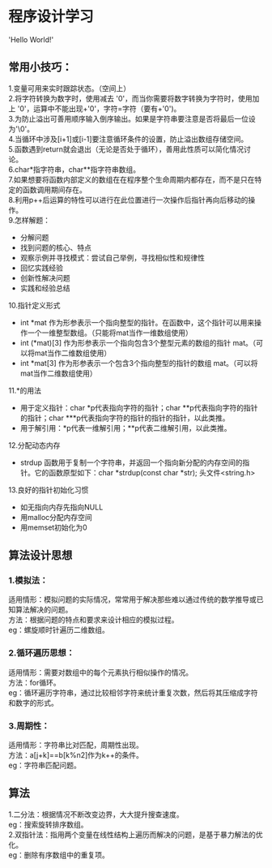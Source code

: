 # 程序设计学习
'Hello World!'

## 常用小技巧：
1.变量可用来实时跟踪状态。（空间上）   
2.将字符转换为数字时，使用减去 '0'，而当你需要将数字转换为字符时，使用加上 '0'，运算中不能出现+'0'，字符=字符（要有+'0')。  
3.为防止溢出可善用顺序输入倒序输出。如果是字符串要注意是否将最后一位设为'\0'。     
4.当循环中涉及[i+1]或[i-1]要注意循环条件的设置，防止溢出数组存储空间。     
5.函数遇到return就会退出（无论是否处于循环），善用此性质可以简化情况讨论。  
6.char*指字符串，char**指字符串数组。  
7.如果想要将函数内部定义的数组在在程序整个生命周期内都存在，而不是只在特定的函数调用期间存在。  
8.利用p++后运算的特性可以进行在此位置进行一次操作后指针再向后移动的操作。  
9.怎样解题：  
* 分解问题
* 找到问题的核心、特点      
* 观察示例并寻找模式：尝试自己举例，寻找相似性和规律性    
* 回忆实践经验      
* 创新性解决问题    
* 实践和经验总结

10.指针定义形式  
* int *mat 作为形参表示一个指向整型的指针。在函数中，这个指针可以用来操作一个一维整型数组。（只能将mat当作一维数组使用）    
* int (*mat)[3] 作为形参表示一个指向包含3个整型元素的数组的指针 mat。（可以将mat当作二维数组使用）  
* int *mat[3] 作为形参表示一个包含3个指向整型的指针的数组 mat。（可以将mat当作二维数组使用）

11.*的用法  
* 用于定义指针：char *p代表指向字符的指针；char **p代表指向字符的指针的指针；char ***p代表指向字符的指针的指针的指针，以此类推。  
* 用于解引用：*p代表一维解引用；**p代表二维解引用，以此类推。

12.分配动态内存    
* strdup 函数用于复制一个字符串，并返回一个指向新分配的内存空间的指针。它的函数原型如下：char *strdup(const char *str); 头文件<string.h>

13.良好的指针初始化习惯  
* 如无指向内存先指向NULL  
* 用malloc分配内存空间  
* 用memset初始化为0  
 




## 算法设计思想

### 1.模拟法：  
适用情形：模拟问题的实际情况，常常用于解决那些难以通过传统的数学推导或已知算法解决的问题。  
方法：根据问题的特点和要求来设计相应的模拟过程。  
eg：螺旋顺时针遍历二维数组。 
### 2.循环遍历思想：
适用情形：需要对数组中的每个元素执行相似操作的情况。  
方法：for循环。  
eg：循环遍历字符串，通过比较相邻字符来统计重复次数，然后将其压缩成字符和数字的形式。   
### 3.周期性：
适用情形：字符串比对匹配，周期性出现。  
方法：a[j+k]==b[k%n2]作为k++的条件。   
eg：字符串匹配问题。  

## 算法
1.二分法：根据情况不断改变边界，大大提升搜查速度。     
eg：搜索旋转排序数组。    
2.双指针法：指用两个变量在线性结构上遍历而解决的问题，是基于暴力解法的优化。  
eg：删除有序数组中的重复项。  

